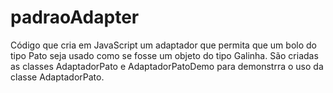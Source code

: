 # padraoAdapter
Código que cria em JavaScript um adaptador que permita que um bolo do tipo Pato seja usado como se fosse um objeto do tipo Galinha.
São criadas as classes AdaptadorPato e AdaptadorPatoDemo para demonstrra o uso da classe AdaptadorPato.
